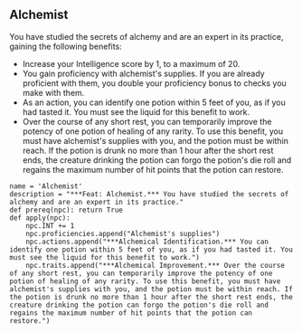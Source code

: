 ## Alchemist
You have studied the secrets of alchemy and are an expert in its practice, gaining the following benefits:

* Increase your Intelligence score by 1, to a maximum of 20.
* You gain proficiency with alchemist's supplies. If you are already proficient with them, you double your proficiency bonus to checks you make with them.
* As an action, you can identify one potion within 5 feet of you, as if you had tasted it. You must see the liquid for this benefit to work.
* Over the course of any short rest, you can temporarily improve the potency of one potion of healing of any rarity. To use this benefit, you must have alchemist's supplies with you, and the potion must be within reach. If the potion is drunk no more than 1 hour after the short rest ends, the creature drinking the potion can forgo the potion's die roll and regains the maximum number of hit points that the potion can restore.


```
name = 'Alchemist'
description = "***Feat: Alchemist.*** You have studied the secrets of alchemy and are an expert in its practice."
def prereq(npc): return True
def apply(npc):
    npc.INT += 1
    npc.proficiencies.append("Alchemist's supplies")
    npc.actions.append("***Alchemical Identification.*** You can identify one potion within 5 feet of you, as if you had tasted it. You must see the liquid for this benefit to work.")
    npc.traits.append("***Alchemical Improvement.*** Over the course of any short rest, you can temporarily improve the potency of one potion of healing of any rarity. To use this benefit, you must have alchemist's supplies with you, and the potion must be within reach. If the potion is drunk no more than 1 hour after the short rest ends, the creature drinking the potion can forgo the potion's die roll and regains the maximum number of hit points that the potion can restore.")
```
